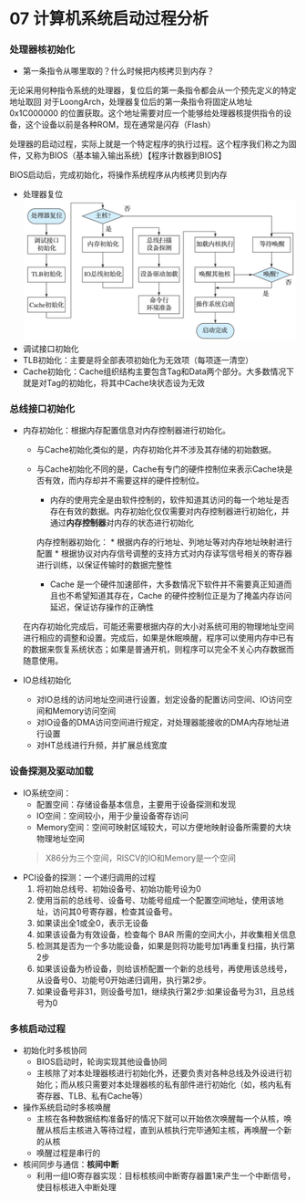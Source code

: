 # 07 计算机系统启动过程分析
### 处理器核初始化
* 第一条指令从哪里取的？什么时候把内核拷贝到内存？

无论采用何种指令系统的处理器，复位后的第一条指令都会从一个预先定义的特定地址取回
对于LoongArch，处理器复位后的第一条指令将固定从地址0x1C000000 的位置获取。这个地址需要对应一个能够给处理器核提供指令的设备，这个设备以前是各种ROM，现在通常是闪存（Flash）

处理器的启动过程，实际上就是一个特定程序的执行过程。这个程序我们称之为固件，又称为BIOS（基本输入输出系统）【程序计数器到BIOS】

BIOS启动后，完成初始化，将操作系统程序从内核拷贝到内存

* 处理器复位
![](/pic/处理器复位.jpg)
* 调试接口初始化
* TLB初始化：主要是将全部表项初始化为无效项（每项逐一清空）
* Cache初始化：Cache组织结构主要包含Tag和Data两个部分。大多数情况下就是对Tag的初始化，将其中Cache块状态设为无效

### 总线接口初始化
* 内存初始化：根据内存配置信息对内存控制器进行初始化。
    * 与Cache初始化类似的是，内存初始化并不涉及其存储的初始数据。
    * 与Cache初始化不同的是，Cache有专门的硬件控制位来表示Cache块是否有效，而内存却并不需要这样的硬件控制位。
        * 内存的使用完全是由软件控制的，软件知道其访问的每一个地址是否存在有效的数据。内存初始化仅仅需要对内存控制器进行初始化，并通过**内存控制器**对内存的状态进行初始化
        
        内存控制器初始化：
            * 根据内存的行地址、列地址等对内存地址映射进行配置
            * 根据协议对内存信号调整的支持方式对内存读写信号相关的寄存器进行训练，以保证传输时的数据完整性
        * Cache 是一个硬件加速部件，大多数情况下软件并不需要真正知道而且也不希望知道其存在，Cache 的硬件控制位正是为了掩盖内存访问延迟，保证访存操作的正确性
    
    在内存初始化完成后，可能还需要根据内存的大小对系统可用的物理地址空间进行相应的调整和设置。完成后，如果是休眠唤醒，程序可以使用内存中已有的数据来恢复系统状态；如果是普通开机，则程序可以完全不关心内存数据而随意使用。
* IO总线初始化
    * 对IO总线的访问地址空间进行设置，划定设备的配置访问空间、IO访问空间和Memory访问空间
    * 对IO设备的DMA访问空间进行规定，对处理器能接收的DMA内存地址进行设置
    * 对HT总线进行升频，并扩展总线宽度

### 设备探测及驱动加载
* IO系统空间：
    * 配置空间：存储设备基本信息，主要用于设备探测和发现
    * IO空间：空间较小，用于少量设备寄存访问
    * Memory空间：空间可映射区域较大，可以方便地映射设备所需要的大块物理地址空间
    > X86分为三个空间，RISCV的IO和Memory是一个空间
* PCI设备的探测：一个递归调用的过程
    1. 将初始总线号、初始设备号、初始功能号设为0
    2. 使用当前的总线号、设备号、功能号组成一个配置空间地址，使用该地址，访问其0号寄存器，检查其设备号。
    3. 如果读出全1或全0，表示无设备
    4. 如果该设备为有效设备，检查每个 BAR 所需的空间大小，并收集相关信息
    5. 检测其是否为一个多功能设备，如果是则将功能号加1再重复扫描，执行第2步
    6. 如果该设备为桥设备，则给该桥配置一个新的总线号，再使用该总线号，从设备号0、功能号0开始递归调用，执行第2步。
    7. 如果设备号非31，则设备号加1，继续执行第2步:如果设备号为31，且总线号为0

### 多核启动过程
* 初始化时多核协同
    * BIOS启动时，轮询实现其他设备协同
    * 主核除了对本处理器核进行初始化外，还要负责对各种总线及外设进行初始化；而从核只需要对本处理器核的私有部件进行初始化（如，核内私有寄存器、TLB、私有Cache等）
* 操作系统启动时多核唤醒
    * 主核在各种数据结构准备好的情况下就可以开始依次唤醒每一个从核，唤醒从核后主核进入等待过程，直到从核执行完毕通知主核，再唤醒一个新的从核
    * 唤醒过程是串行的
* 核间同步与通信：**核间中断**
    * 利用一组IO寄存器实现：目标核核间中断寄存器置1来产生一个中断信号，使目标核进入中断处理